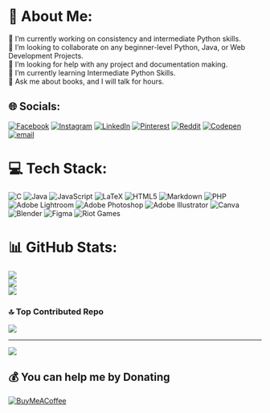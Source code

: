# 💫 About Me:
🔭 I’m currently working on consistency and intermediate Python skills.<br>👯 I’m looking to collaborate on any beginner-level Python, Java, or Web Development Projects.<br>🤝 I’m looking for help with any project and documentation making.<br>🌱 I’m currently learning Intermediate Python Skills.<br>💬 Ask me about books, and I will talk for hours.


## 🌐 Socials:
[![Facebook](https://img.shields.io/badge/Facebook-%231877F2.svg?logo=Facebook&logoColor=white)](https://www.facebook.com/profile.php?id=100080185697657) [![Instagram](https://img.shields.io/badge/Instagram-%23E4405F.svg?logo=Instagram&logoColor=white)](https://instagram.com/artixx._.me/) [![LinkedIn](https://img.shields.io/badge/LinkedIn-%230077B5.svg?logo=linkedin&logoColor=white)](https://linkedin.com/in/ayushman-pyne-4ba652275/) [![Pinterest](https://img.shields.io/badge/Pinterest-%23E60023.svg?logo=Pinterest&logoColor=white)](https://pinterest.com/ayushmanpyne/) [![Reddit](https://img.shields.io/badge/Reddit-%23FF4500.svg?logo=Reddit&logoColor=white)](https://www.reddit.com/user/Hiraeth_Ayushman/) [![Codepen](https://img.shields.io/badge/Codepen-000000?logo=codepen&logoColor=white)](https://codepen.io/ayushman-pyne) [![email](https://img.shields.io/badge/Email-D14836?logo=gmail&logoColor=white)](mailto:ayushman.pyne@gmail.com) 

# 💻 Tech Stack:
![C](https://img.shields.io/badge/c-%2300599C.svg?style=flat-square&logo=c&logoColor=white) ![Java](https://img.shields.io/badge/java-%23ED8B00.svg?style=flat-square&logo=openjdk&logoColor=white) ![JavaScript](https://img.shields.io/badge/javascript-%23323330.svg?style=flat-square&logo=javascript&logoColor=%23F7DF1E) ![LaTeX](https://img.shields.io/badge/latex-%23008080.svg?style=flat-square&logo=latex&logoColor=white) ![HTML5](https://img.shields.io/badge/html5-%23E34F26.svg?style=flat-square&logo=html5&logoColor=white) ![Markdown](https://img.shields.io/badge/markdown-%23000000.svg?style=flat-square&logo=markdown&logoColor=white) ![PHP](https://img.shields.io/badge/php-%23777BB4.svg?style=flat-square&logo=php&logoColor=white) ![Adobe Lightroom](https://img.shields.io/badge/Adobe%20Lightroom-31A8FF.svg?style=flat-square&logo=Adobe%20Lightroom&logoColor=white) ![Adobe Photoshop](https://img.shields.io/badge/adobe%20photoshop-%2331A8FF.svg?style=flat-square&logo=adobe%20photoshop&logoColor=white) ![Adobe Illustrator](https://img.shields.io/badge/adobe%20illustrator-%23FF9A00.svg?style=flat-square&logo=adobe%20illustrator&logoColor=white) ![Canva](https://img.shields.io/badge/Canva-%2300C4CC.svg?style=flat-square&logo=Canva&logoColor=white) ![Blender](https://img.shields.io/badge/blender-%23F5792A.svg?style=flat-square&logo=blender&logoColor=white) ![Figma](https://img.shields.io/badge/figma-%23F24E1E.svg?style=flat-square&logo=figma&logoColor=white) ![Riot Games](https://img.shields.io/badge/riotgames-D32936.svg?style=flat-square&logo=riotgames&logoColor=white)
# 📊 GitHub Stats:
![](https://github-readme-stats.vercel.app/api?username=Ayushman-Pyne&theme=transparent&hide_border=false&include_all_commits=false&count_private=false)<br/>
![](https://nirzak-streak-stats.vercel.app/?user=Ayushman-Pyne&theme=transparent&hide_border=false)<br/>
![](https://github-readme-stats.vercel.app/api/top-langs/?username=Ayushman-Pyne&theme=transparent&hide_border=false&include_all_commits=false&count_private=false&layout=compact)

### 🔝 Top Contributed Repo
![](https://github-contributor-stats.vercel.app/api?username=Ayushman-Pyne&limit=5&theme=transparent&combine_all_yearly_contributions=true)

---
[![](https://visitcount.itsvg.in/api?id=Ayushman-Pyne&icon=3&color=6)](https://visitcount.itsvg.in)

  ## 💰 You can help me by Donating
  [![BuyMeACoffee](https://img.shields.io/badge/Buy%20Me%20a%20Coffee-ffdd00?style=for-the-badge&logo=buy-me-a-coffee&logoColor=black)](https://buymeacoffee.com/ayushmanpyl) 

  
<!-- Proudly created with GPRM ( https://gprm.itsvg.in ) -->

